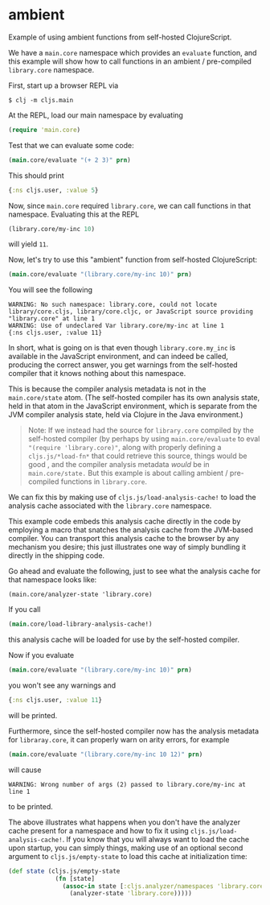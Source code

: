 # ambient

Example of using ambient functions from self-hosted ClojureScript.

We have a `main.core` namespace which provides an `evaluate` function, and this example will show how to call functions in an ambient / pre-compiled `library.core` namespace.

First, start up a browser REPL via

```
$ clj -m cljs.main
```

At the REPL, load our main namespace by evaluating

```clojure
(require 'main.core)
```

Test that we can evaluate some code:

```clojure
(main.core/evaluate "(+ 2 3)" prn)
```

This should print

```clojure
{:ns cljs.user, :value 5}
```

Now, since `main.core` required `library.core`, we can call functions in that namespace. Evaluating this at the REPL

```clojure
(library.core/my-inc 10)
```

will yield `11`.

Now, let's try to use this "ambient" function from self-hosted ClojureScript:

```clojure
(main.core/evaluate "(library.core/my-inc 10)" prn)
```

You will see the following

```
WARNING: No such namespace: library.core, could not locate library/core.cljs, library/core.cljc, or JavaScript source providing "library.core" at line 1
WARNING: Use of undeclared Var library.core/my-inc at line 1
{:ns cljs.user, :value 11}
```

In short, what is going on is that even though `library.core.my_inc` is available in the JavaScript environment, and can indeed be called, producing the correct answer, you get warnings from the self-hosted compiler that it knows nothing about this namespace.

This is because the compiler analysis metadata is not in the `main.core/state` atom.  (The self-hosted compiler has its own analysis state, held in that atom in the JavaScript environment, which is separate from the JVM compiler analysis state, held via Clojure in the Java environment.)

> Note: If we instead had the source for `library.core` compiled by the self-hosted compiler (by perhaps by using `main.core/evaluate` to eval `"(require 'library.core)"`, along with properly defining a `cljs.js/*load-fn*` that could retrieve this source, things would be good , and the compiler analysis metadata _would_ be in `main.core/state.` But this example is about calling ambient / pre-compiled functions in `library.core`.

We can fix this by making use of `cljs.js/load-analysis-cache!` to load the analysis cache associated with the `library.core` namespace.

This example code embeds this analysis cache directly in the code by employing a macro that snatches the analysis cache from the JVM-based compiler. You can transport this analysis cache to the browser by any mechanism you desire; this just illustrates one way of simply bundling it directly in the shipping code.

Go ahead and evaluate the following, just to see what the analysis cache for that namespace looks like:

```
(main.core/analyzer-state 'library.core)
```

If you call

```clojure
(main.core/load-library-analysis-cache!)
```

this analysis cache will be loaded for use by the self-hosted compiler.

Now if you evaluate

```clojure
(main.core/evaluate "(library.core/my-inc 10)" prn)
```

you won't see any warnings and

```clojure
{:ns cljs.user, :value 11}
```

will be printed.

Furthermore, since the self-hosted compiler now has the analysis metadata for `libraray.core`, it can properly warn on arity errors, for example

```clojure
(main.core/evaluate "(library.core/my-inc 10 12)" prn)
```

will cause 

```
WARNING: Wrong number of args (2) passed to library.core/my-inc at line 1
```

to be printed.

The above illustrates what happens when you don't have the analyzer cache present for a namespace and how to fix it using `cljs.js/load-analysis-cache!`. If you know that you will always want to load the cache upon startup, you can simply things, making use of an optional second argument to `cljs.js/empty-state` to load this cache at initialization time:

```clojure
(def state (cljs.js/empty-state
             (fn [state]
               (assoc-in state [:cljs.analyzer/namespaces 'library.core]
                 (analyzer-state 'library.core)))))
```    